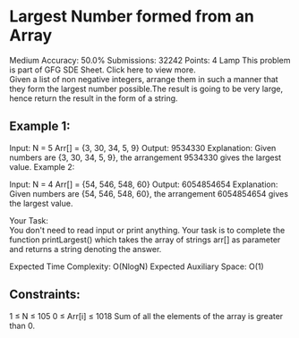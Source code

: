 # Largest Number formed from an Array 
Medium Accuracy: 50.0% Submissions: 32242 Points: 4
Lamp
This problem is part of GFG SDE Sheet. Click here to view more.   
Given a list of non negative integers, arrange them in such a manner that they form the largest number possible.The result is going to be very large, hence return the result in the form of a string.


## Example 1:

Input: 
N = 5
Arr[] = {3, 30, 34, 5, 9}
Output: 9534330
Explanation: Given numbers are {3, 30, 34,
5, 9}, the arrangement 9534330 gives the
largest value.
Example 2:

Input: 
N = 4
Arr[] = {54, 546, 548, 60}
Output: 6054854654
Explanation: Given numbers are {54, 546,
548, 60}, the arrangement 6054854654 
gives the largest value.

Your Task:  
You don't need to read input or print anything. Your task is to complete the function printLargest() which takes the array of strings arr[] as parameter and returns a string denoting the answer.

Expected Time Complexity: O(NlogN)
Expected Auxiliary Space: O(1)


## Constraints:
1 ≤ N ≤ 105
0 ≤ Arr[i] ≤ 1018
Sum of all the elements of the array is greater than 0.
